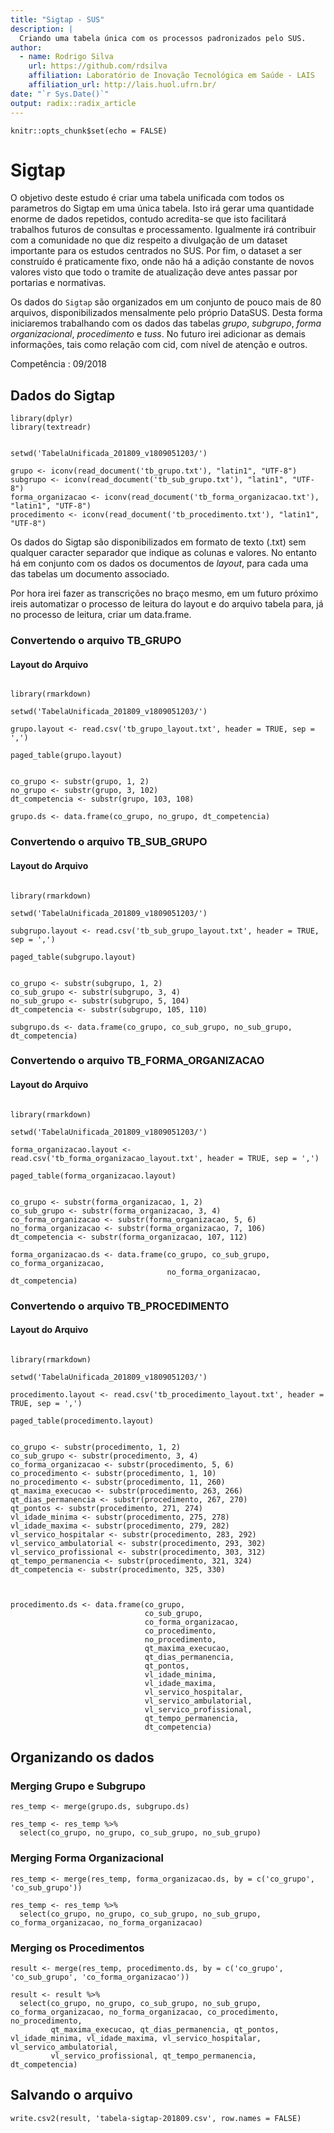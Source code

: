 ```yaml
---
title: "Sigtap - SUS"
description: |
  Criando uma tabela única com os processos padronizados pelo SUS.
author:
  - name: Rodrigo Silva 
    url: https://github.com/rdsilva
    affiliation: Laboratório de Inovação Tecnológica em Saúde - LAIS
    affiliation_url: http://lais.huol.ufrn.br/
date: "`r Sys.Date()`"
output: radix::radix_article
---
```


```{r setup, include=FALSE}
knitr::opts_chunk$set(echo = FALSE)
```


# Sigtap

O objetivo deste estudo é criar uma tabela unificada com todos os parametros do Sigtap em uma única tabela. Isto irá gerar uma quantidade enorme de dados repetidos, contudo acredita-se que isto facilitará trabalhos futuros de consultas e processamento. Igualmente irá contribuir com a comunidade no que diz respeito a divulgação de um dataset importante para os estudos centrados no SUS. Por fim, o dataset a ser construído é praticamente fixo, onde não há a adição constante de novos valores visto que todo o tramite de atualização deve antes passar por portarias e normativas.

Os dados do `Sigtap` são organizados em um conjunto de pouco mais de 80 arquivos, disponibilizados mensalmente pelo próprio DataSUS. Desta forma iniciaremos trabalhando com os dados das tabelas *grupo*, *subgrupo*, *forma* *organizacional*, *procedimento* e *tuss*. No futuro irei adicionar as demais informações, tais como relação com cid, com nível de atenção e outros. 

<aside>
Competência : 09/2018
</aside>

## Dados do Sigtap

```{r biblioteca, eval=FALSE, message=TRUE, warning=FALSE, echo=TRUE}
library(dplyr)
library(textreadr)
```

```{r work directory, eval=FALSE, warning=FALSE, echo=TRUE}

setwd('TabelaUnificada_201809_v1809051203/')

grupo <- iconv(read_document('tb_grupo.txt'), "latin1", "UTF-8")
subgrupo <- iconv(read_document('tb_sub_grupo.txt'), "latin1", "UTF-8")
forma_organizacao <- iconv(read_document('tb_forma_organizacao.txt'), "latin1", "UTF-8")
procedimento <- iconv(read_document('tb_procedimento.txt'), "latin1", "UTF-8")

```

Os dados do Sigtap são disponibilizados em formato de texto (.txt) sem qualquer caracter separador que indique as colunas e valores. No entanto há em conjunto com os dados os documentos de *layout*, para cada uma das tabelas um documento associado.

Por hora irei fazer as transcrições no braço mesmo, em um futuro próximo ireis automatizar o processo de leitura do layout e do arquivo tabela para, já no processo de leitura, criar um data.frame. 

### Convertendo o arquivo TB_GRUPO

#### Layout do Arquivo

```{r layout grupo, message=TRUE, warning=FALSE, echo=FALSE, layout="l-body-outset"}

library(rmarkdown)

setwd('TabelaUnificada_201809_v1809051203/')

grupo.layout <- read.csv('tb_grupo_layout.txt', header = TRUE, sep = ',')

paged_table(grupo.layout)
```

```{r convert tb_grupo, eval=FALSE, warning=FALSE, echo=TRUE}

co_grupo <- substr(grupo, 1, 2)
no_grupo <- substr(grupo, 3, 102)
dt_competencia <- substr(grupo, 103, 108)

grupo.ds <- data.frame(co_grupo, no_grupo, dt_competencia)

```


### Convertendo o arquivo TB_SUB_GRUPO

#### Layout do Arquivo

```{r layout subgrupo, message=TRUE, warning=FALSE, echo=FALSE, layout="l-body-outset"}

library(rmarkdown)

setwd('TabelaUnificada_201809_v1809051203/')

subgrupo.layout <- read.csv('tb_sub_grupo_layout.txt', header = TRUE, sep = ',')

paged_table(subgrupo.layout)
```

```{r convert tb_subgrupo, eval=FALSE, warning=FALSE, echo=TRUE}

co_grupo <- substr(subgrupo, 1, 2)
co_sub_grupo <- substr(subgrupo, 3, 4)
no_sub_grupo <- substr(subgrupo, 5, 104)
dt_competencia <- substr(subgrupo, 105, 110)

subgrupo.ds <- data.frame(co_grupo, co_sub_grupo, no_sub_grupo, dt_competencia)

```


### Convertendo o arquivo TB_FORMA_ORGANIZACAO

#### Layout do Arquivo

```{r layout forma_organizacao, message=TRUE, warning=FALSE, echo=FALSE, layout="l-body-outset"}

library(rmarkdown)

setwd('TabelaUnificada_201809_v1809051203/')

forma_organizacao.layout <- read.csv('tb_forma_organizacao_layout.txt', header = TRUE, sep = ',')

paged_table(forma_organizacao.layout)
```

```{r convert tb_forma_organizacao, eval=FALSE, warning=FALSE, echo=TRUE}

co_grupo <- substr(forma_organizacao, 1, 2)
co_sub_grupo <- substr(forma_organizacao, 3, 4)
co_forma_organizacao <- substr(forma_organizacao, 5, 6)
no_forma_organizacao <- substr(forma_organizacao, 7, 106)
dt_competencia <- substr(forma_organizacao, 107, 112)

forma_organizacao.ds <- data.frame(co_grupo, co_sub_grupo, co_forma_organizacao,
                                   no_forma_organizacao, dt_competencia)

```


### Convertendo o arquivo TB_PROCEDIMENTO

#### Layout do Arquivo

```{r layout procedimento, message=TRUE, warning=FALSE, echo=FALSE, layout="l-body-outset"}

library(rmarkdown)

setwd('TabelaUnificada_201809_v1809051203/')

procedimento.layout <- read.csv('tb_procedimento_layout.txt', header = TRUE, sep = ',')

paged_table(procedimento.layout)
```

```{r convert tb_procedimento, eval=FALSE, warning=FALSE, echo=TRUE}

co_grupo <- substr(procedimento, 1, 2)
co_sub_grupo <- substr(procedimento, 3, 4)
co_forma_organizacao <- substr(procedimento, 5, 6)
co_procedimento <- substr(procedimento, 1, 10)
no_procedimento <- substr(procedimento, 11, 260)
qt_maxima_execucao <- substr(procedimento, 263, 266)
qt_dias_permanencia <- substr(procedimento, 267, 270)
qt_pontos <- substr(procedimento, 271, 274)
vl_idade_minima <- substr(procedimento, 275, 278)
vl_idade_maxima <- substr(procedimento, 279, 282)
vl_servico_hospitalar <- substr(procedimento, 283, 292)
vl_servico_ambulatorial <- substr(procedimento, 293, 302)
vl_servico_profissional <- substr(procedimento, 303, 312)
qt_tempo_permanencia <- substr(procedimento, 321, 324)
dt_competencia <- substr(procedimento, 325, 330)



procedimento.ds <- data.frame(co_grupo,
                              co_sub_grupo,
                              co_forma_organizacao,
                              co_procedimento,
                              no_procedimento,
                              qt_maxima_execucao,
                              qt_dias_permanencia,
                              qt_pontos,
                              vl_idade_minima,
                              vl_idade_maxima,
                              vl_servico_hospitalar,
                              vl_servico_ambulatorial,
                              vl_servico_profissional,
                              qt_tempo_permanencia,
                              dt_competencia)

```

## Organizando os dados

### Merging Grupo e Subgrupo

```{r merge grupo e subgrupo, eval=FALSE, warning=FALSE, echo=TRUE}
res_temp <- merge(grupo.ds, subgrupo.ds)
```

```{r resorting res_temp, eval=FALSE, warning=FALSE, echo=TRUE}
res_temp <- res_temp %>%
  select(co_grupo, no_grupo, co_sub_grupo, no_sub_grupo)
```

### Merging Forma Organizacional

```{r merge res_temp e organizacao, eval=FALSE, warning=FALSE, echo=TRUE}
res_temp <- merge(res_temp, forma_organizacao.ds, by = c('co_grupo', 'co_sub_grupo'))
```

```{r resorting res_temp 2, eval=FALSE, warning=FALSE, echo=TRUE}
res_temp <- res_temp %>%
  select(co_grupo, no_grupo, co_sub_grupo, no_sub_grupo, co_forma_organizacao, no_forma_organizacao)
```

### Merging os Procedimentos

```{r merge res_temp 2 e procedimentos, eval=FALSE, warning=FALSE, echo=TRUE}
result <- merge(res_temp, procedimento.ds, by = c('co_grupo', 'co_sub_grupo', 'co_forma_organizacao'))
```

```{r resorting resultado, eval=FALSE, warning=FALSE, echo=TRUE}
result <- result %>%
  select(co_grupo, no_grupo, co_sub_grupo, no_sub_grupo, co_forma_organizacao, no_forma_organizacao, co_procedimento, no_procedimento, 
         qt_maxima_execucao, qt_dias_permanencia, qt_pontos, vl_idade_minima, vl_idade_maxima, vl_servico_hospitalar, vl_servico_ambulatorial,
         vl_servico_profissional, qt_tempo_permanencia, dt_competencia)
```

## Salvando o arquivo

```{r salvando arquivo final, eval=FALSE, warning=FALSE, echo=TRUE}
write.csv2(result, 'tabela-sigtap-201809.csv', row.names = FALSE)
```

